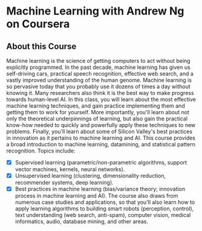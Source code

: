 # Machine Learning with Andrew Ng on Coursera
## About this Course
Machine learning is the science of getting computers to act without being explicitly programmed. In the past decade, machine learning has given us self-driving cars, practical speech recognition, effective web search, and a vastly improved understanding of the human genome. Machine learning is so pervasive today that you probably use it dozens of times a day without knowing it. Many researchers also think it is the best way to make progress towards human-level AI. 
In this class, you will learn about the most effective machine learning techniques, and gain practice implementing them and getting them to work for yourself. More importantly, you'll learn about not only the theoretical underpinnings of learning, but also gain the practical know-how needed to quickly and powerfully apply these techniques to new problems. Finally, you'll learn about some of Silicon Valley's best practices in innovation as it pertains to machine learning and AI. 
This course provides a broad introduction to machine learning, datamining, and statistical pattern recognition. Topics include: 
- [x] Supervised learning (parametric/non-parametric algorithms, support vector machines, kernels, neural networks). 
- [x] Unsupervised learning (clustering, dimensionality reduction, recommender systems, deep learning). 
- [x] Best practices in machine learning (bias/variance theory; innovation process in machine learning and AI). 
The course also draws from numerous case studies and applications, so that you'll also learn how to apply learning algorithms to building smart robots (perception, control), text understanding (web search, anti-spam), computer vision, medical informatics, audio, database mining, and other areas.
